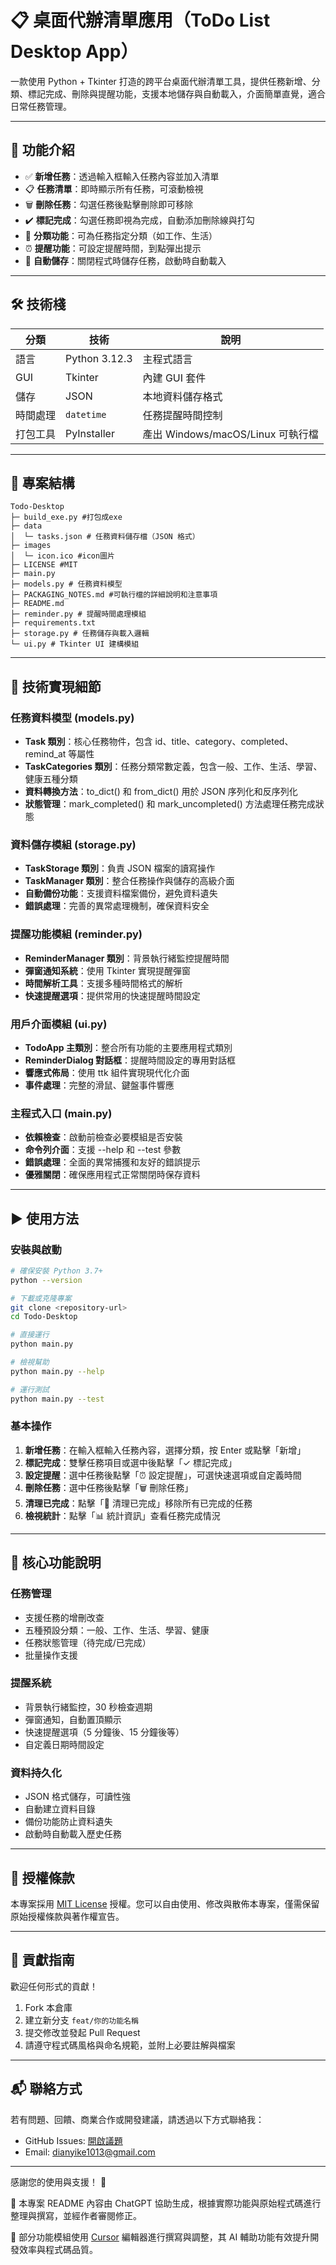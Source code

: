 # 📋 桌面代辦清單應用（ToDo List Desktop App）

一款使用 Python + Tkinter 打造的跨平台桌面代辦清單工具，提供任務新增、分類、標記完成、刪除與提醒功能，支援本地儲存與自動載入，介面簡單直覺，適合日常任務管理。

---

## 🚀 功能介紹

- ✅ **新增任務**：透過輸入框輸入任務內容並加入清單
- 📋 **任務清單**：即時顯示所有任務，可滾動檢視
- 🗑️ **刪除任務**：勾選任務後點擊刪除即可移除
- ✔️ **標記完成**：勾選任務即視為完成，自動添加刪除線與打勾
- 📂 **分類功能**：可為任務指定分類（如工作、生活）
- ⏰ **提醒功能**：可設定提醒時間，到點彈出提示
- 💾 **自動儲存**：關閉程式時儲存任務，啟動時自動載入

---

## 🛠 技術棧

| 分類     | 技術          | 說明                              |
| -------- | ------------- | --------------------------------- |
| 語言     | Python 3.12.3 | 主程式語言                        |
| GUI      | Tkinter       | 內建 GUI 套件                     |
| 儲存     | JSON          | 本地資料儲存格式                  |
| 時間處理 | `datetime`    | 任務提醒時間控制                  |
| 打包工具 | PyInstaller   | 產出 Windows/macOS/Linux 可執行檔 |

---

## 📁 專案結構

```
Todo-Desktop
├─ build_exe.py #打包成exe
├─ data
│  └─ tasks.json # 任務資料儲存檔（JSON 格式）
├─ images
│  └─ icon.ico #icon圖片
├─ LICENSE #MIT
├─ main.py
├─ models.py # 任務資料模型
├─ PACKAGING_NOTES.md #可執行檔的詳細說明和注意事項
├─ README.md
├─ reminder.py # 提醒時間處理模組
├─ requirements.txt
├─ storage.py # 任務儲存與載入邏輯
└─ ui.py # Tkinter UI 建構模組
```

---

## 🔧 技術實現細節

### 任務資料模型 (models.py)

- **Task 類別**：核心任務物件，包含 id、title、category、completed、remind_at 等屬性
- **TaskCategories 類別**：任務分類常數定義，包含一般、工作、生活、學習、健康五種分類
- **資料轉換方法**：to_dict() 和 from_dict() 用於 JSON 序列化和反序列化
- **狀態管理**：mark_completed() 和 mark_uncompleted() 方法處理任務完成狀態

### 資料儲存模組 (storage.py)

- **TaskStorage 類別**：負責 JSON 檔案的讀寫操作
- **TaskManager 類別**：整合任務操作與儲存的高級介面
- **自動備份功能**：支援資料檔案備份，避免資料遺失
- **錯誤處理**：完善的異常處理機制，確保資料安全

### 提醒功能模組 (reminder.py)

- **ReminderManager 類別**：背景執行緒監控提醒時間
- **彈窗通知系統**：使用 Tkinter 實現提醒彈窗
- **時間解析工具**：支援多種時間格式的解析
- **快速提醒選項**：提供常用的快速提醒時間設定

### 用戶介面模組 (ui.py)

- **TodoApp 主類別**：整合所有功能的主要應用程式類別
- **ReminderDialog 對話框**：提醒時間設定的專用對話框
- **響應式佈局**：使用 ttk 組件實現現代化介面
- **事件處理**：完整的滑鼠、鍵盤事件響應

### 主程式入口 (main.py)

- **依賴檢查**：啟動前檢查必要模組是否安裝
- **命令列介面**：支援 --help 和 --test 參數
- **錯誤處理**：全面的異常捕獲和友好的錯誤提示
- **優雅關閉**：確保應用程式正常關閉時保存資料

---

## ▶️ 使用方法

### 安裝與啟動

```bash
# 確保安裝 Python 3.7+
python --version

# 下載或克隆專案
git clone <repository-url>
cd Todo-Desktop

# 直接運行
python main.py

# 檢視幫助
python main.py --help

# 運行測試
python main.py --test
```

### 基本操作

1. **新增任務**：在輸入框輸入任務內容，選擇分類，按 Enter 或點擊「新增」
2. **標記完成**：雙擊任務項目或選中後點擊「✓ 標記完成」
3. **設定提醒**：選中任務後點擊「⏰ 設定提醒」，可選快速選項或自定義時間
4. **刪除任務**：選中任務後點擊「🗑️ 刪除任務」
5. **清理已完成**：點擊「🧹 清理已完成」移除所有已完成的任務
6. **檢視統計**：點擊「📊 統計資訊」查看任務完成情況

---

## 🎯 核心功能說明

### 任務管理

- 支援任務的增刪改查
- 五種預設分類：一般、工作、生活、學習、健康
- 任務狀態管理（待完成/已完成）
- 批量操作支援

### 提醒系統

- 背景執行緒監控，30 秒檢查週期
- 彈窗通知，自動置頂顯示
- 快速提醒選項（5 分鐘後、15 分鐘後等）
- 自定義日期時間設定

### 資料持久化

- JSON 格式儲存，可讀性強
- 自動建立資料目錄
- 備份功能防止資料遺失
- 啟動時自動載入歷史任務

---

## 📝 授權條款

本專案採用 [MIT License](./LICENSE) 授權。您可以自由使用、修改與散佈本專案，僅需保留原始授權條款與著作權宣告。

---

## 🤝 貢獻指南

歡迎任何形式的貢獻！

1. Fork 本倉庫
2. 建立新分支 `feat/你的功能名稱`
3. 提交修改並發起 Pull Request
4. 請遵守程式碼風格與命名規範，並附上必要註解與檔案

---

## 📬 聯絡方式

若有問題、回饋、商業合作或開發建議，請透過以下方式聯絡我：

- GitHub Issues: [開啟議題](https://github.com/dianyike/Todo-Desktop/issues)
- Email: dianyike1013@gmail.com

---

感謝您的使用與支援！ 🐾

📄 本專案 README 內容由 ChatGPT 協助生成，根據實際功能與原始程式碼進行整理與撰寫，並經作者審閱修正。

🧠 部分功能模組使用 [Cursor](https://www.cursor.com/cn) 編輯器進行撰寫與調整，其 AI 輔助功能有效提升開發效率與程式碼品質。
